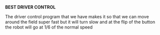 **BEST DRIVER CONTROL**

The driver control program that we have makes it so that we can move around the field super fast but it will turn slow and at the flip of the button the robot will go at 1/6 of the normal speed
